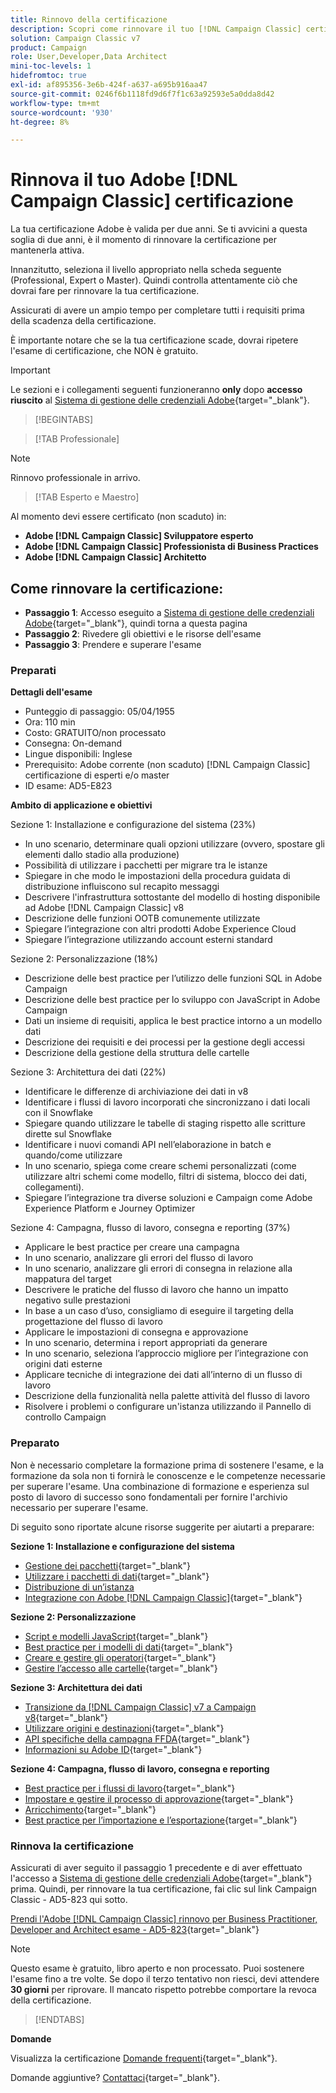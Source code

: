 ```yaml
---
title: Rinnovo della certificazione
description: Scopri come rinnovare il tuo [!DNL Campaign Classic] certificazione prima della scadenza.
solution: Campaign Classic v7
product: Campaign
role: User,Developer,Data Architect
mini-toc-levels: 1
hidefromtoc: true
exl-id: af895356-3e6b-424f-a637-a695b916aa47
source-git-commit: 0246f6b1118fd9d6f7f1c63a92593e5a0dda8d42
workflow-type: tm+mt
source-wordcount: '930'
ht-degree: 8%

---
```


# Rinnova il tuo Adobe [!DNL Campaign Classic] certificazione

La tua certificazione Adobe è valida per due anni. Se ti avvicini a questa soglia di due anni, è il momento di rinnovare la certificazione per mantenerla attiva.

Innanzitutto, seleziona il livello appropriato nella scheda seguente (Professional, Expert o Master). Quindi controlla attentamente ciò che dovrai fare per rinnovare la tua certificazione.

Assicurati di avere un ampio tempo per completare tutti i requisiti prima della scadenza della certificazione.

È importante notare che se la tua certificazione scade, dovrai ripetere l&#39;esame di certificazione, che NON è gratuito.

>[!IMPORTANT]
>
>Le sezioni e i collegamenti seguenti funzioneranno **only** dopo **accesso riuscito** al [Sistema di gestione delle credenziali Adobe](http://www.certmetrics.com/adobe){target="_blank"}.

>[!BEGINTABS]

>[!TAB Professionale]

>[!NOTE]
>
>Rinnovo professionale in arrivo.

>[!TAB Esperto e Maestro]

Al momento devi essere certificato (non scaduto) in:

* **Adobe [!DNL Campaign Classic] Sviluppatore esperto**
* **Adobe [!DNL Campaign Classic] Professionista di Business Practices**
* **Adobe [!DNL Campaign Classic] Architetto**

## Come rinnovare la certificazione:

* **Passaggio 1**: Accesso eseguito a [Sistema di gestione delle credenziali Adobe](http://www.certmetrics.com/adobe){target="_blank"}, quindi torna a questa pagina
* **Passaggio 2**: Rivedere gli obiettivi e le risorse dell&#39;esame
* **Passaggio 3**: Prendere e superare l&#39;esame

### Preparati

**Dettagli dell&#39;esame**

* Punteggio di passaggio: 05/04/1955
* Ora: 110 min
* Costo: GRATUITO/non processato
* Consegna: On-demand
* Lingue disponibili: Inglese
* Prerequisito: Adobe corrente (non scaduto) [!DNL Campaign Classic] certificazione di esperti e/o master
* ID esame: AD5-E823

**Ambito di applicazione e obiettivi**

Sezione 1: Installazione e configurazione del sistema (23%)

* In uno scenario, determinare quali opzioni utilizzare (ovvero, spostare gli elementi dallo stadio alla produzione)
* Possibilità di utilizzare i pacchetti per migrare tra le istanze
* Spiegare in che modo le impostazioni della procedura guidata di distribuzione influiscono sul recapito messaggi
* Descrivere l&#39;infrastruttura sottostante del modello di hosting disponibile ad Adobe [!DNL Campaign Classic] v8
* Descrizione delle funzioni OOTB comunemente utilizzate
* Spiegare l’integrazione con altri prodotti Adobe Experience Cloud
* Spiegare l’integrazione utilizzando account esterni standard

Sezione 2: Personalizzazione (18%)

* Descrizione delle best practice per l’utilizzo delle funzioni SQL in Adobe Campaign
* Descrizione delle best practice per lo sviluppo con JavaScript in Adobe Campaign
* Dati un insieme di requisiti, applica le best practice intorno a un modello dati
* Descrizione dei requisiti e dei processi per la gestione degli accessi
* Descrizione della gestione della struttura delle cartelle

Sezione 3: Architettura dei dati (22%)

* Identificare le differenze di archiviazione dei dati in v8
* Identificare i flussi di lavoro incorporati che sincronizzano i dati locali con il Snowflake
* Spiegare quando utilizzare le tabelle di staging rispetto alle scritture dirette sul Snowflake
* Identificare i nuovi comandi API nell’elaborazione in batch e quando/come utilizzare
* In uno scenario, spiega come creare schemi personalizzati (come utilizzare altri schemi come modello, filtri di sistema, blocco dei dati, collegamenti).
* Spiegare l’integrazione tra diverse soluzioni e Campaign come Adobe Experience Platform e Journey Optimizer

Sezione 4: Campagna, flusso di lavoro, consegna e reporting (37%)

* Applicare le best practice per creare una campagna
* In uno scenario, analizzare gli errori del flusso di lavoro
* In uno scenario, analizzare gli errori di consegna in relazione alla mappatura del target
* Descrivere le pratiche del flusso di lavoro che hanno un impatto negativo sulle prestazioni
* In base a un caso d’uso, consigliamo di eseguire il targeting della progettazione del flusso di lavoro
* Applicare le impostazioni di consegna e approvazione
* In uno scenario, determina i report appropriati da generare
* In uno scenario, seleziona l’approccio migliore per l’integrazione con origini dati esterne
* Applicare tecniche di integrazione dei dati all’interno di un flusso di lavoro
* Descrizione della funzionalità nella palette attività del flusso di lavoro
* Risolvere i problemi o configurare un&#39;istanza utilizzando il Pannello di controllo Campaign

### Preparato

Non è necessario completare la formazione prima di sostenere l&#39;esame, e la formazione da sola non ti fornirà le conoscenze e le competenze necessarie per superare l&#39;esame. Una combinazione di formazione e esperienza sul posto di lavoro di successo sono fondamentali per fornire l&#39;archivio necessario per superare l&#39;esame.

Di seguito sono riportate alcune risorse suggerite per aiutarti a preparare:

**Sezione 1: Installazione e configurazione del sistema**

* [Gestione dei pacchetti](https://experienceleague.adobe.com/docs/campaign-standard/using/managing-processes-and-data/importing-and-exporting-data/managing-packages.html?lang=en){target="_blank"}
* [Utilizzare i pacchetti di dati](https://experienceleague.adobe.com/docs/campaign-classic/using/getting-started/administration-basics/working-with-data-packages.html?lang=en){target="_blank"}
* [Distribuzione di un’istanza](https://experienceleague.adobe.com/docs/campaign-classic/using/installing-campaign-classic/initial-configuration/deploying-an-instance.html?lang=en)
* [Integrazione con Adobe [!DNL Campaign Classic]](https://experienceleague.adobe.com/docs/experience-manager-65/administering/integration/campaignonpremise.html?lang=en){target="_blank"}

**Sezione 2: Personalizzazione**

* [Script e modelli JavaScript](https://experienceleague.adobe.com/docs/campaign-classic/using/automating-with-workflows/advanced-management/javascript-scripts-and-templates.html?lang=en){target="_blank"}
* [Best practice per i modelli di dati](https://experienceleague.adobe.com/docs/campaign-classic/using/configuring-campaign-classic/data-model/data-model-best-practices.html?lang=it){target="_blank"}
* [Creare e gestire gli operatori](https://experienceleague.adobe.com/docs/campaign-classic/using/getting-started/permissions/access-management-operators.html?lang=en){target="_blank"}
* [Gestire l’accesso alle cartelle](https://experienceleague.adobe.com/docs/campaign-classic/using/getting-started/permissions/access-management-folders.html?lang=en){target="_blank"}

**Sezione 3: Architettura dei dati**

* [Transizione da [!DNL Campaign Classic] v7 a Campaign v8](https://experienceleague.adobe.com/docs/campaign/campaign-v8/new/v7-to-v8.html?lang=en){target="_blank"}
* [Utilizzare origini e destinazioni](https://experienceleague.adobe.com/docs/campaign-classic/using/integrating-with-adobe-experience-cloud/aep-sources-destinations/get-started-sources-destinations.html?lang=it){target="_blank"}
* [API specifiche della campagna FFDA](https://experienceleague.adobe.com/docs/campaign/campaign-v8/config/architecture/ffda/ffda-characteristics/new-apis.html?lang=en){target="_blank"}
* [Informazioni su Adobe ID](https://experienceleague.adobe.com/docs/campaign-classic/using/installing-campaign-classic/connect-to-campaign/connecting-via-an-adobe-id/about-adobe-id.html?lang=en){target="_blank"}

**Sezione 4: Campagna, flusso di lavoro, consegna e reporting**

* [Best practice per i flussi di lavoro](https://experienceleague.adobe.com/docs/campaign-classic/using/automating-with-workflows/introduction/workflow-best-practices.html?lang=it){target="_blank"}
* [Impostare e gestire il processo di approvazione](https://experienceleague.adobe.com/docs/campaign-classic/using/orchestrating-campaigns/orchestrate-campaigns/marketing-campaign-approval.html?lang=en){target="_blank"}
* [Arricchimento](https://experienceleague.adobe.com/docs/campaign-classic/using/automating-with-workflows/targeting-activities/enrichment.html?lang=en){target="_blank"}
* [Best practice per l’importazione e l’esportazione](https://experienceleague.adobe.com/docs/campaign-classic/using/automating-with-workflows/introduction/workflow-best-practices.html?lang=it){target="_blank"}

### Rinnova la certificazione

Assicurati di aver seguito il passaggio 1 precedente e di aver effettuato l&#39;accesso a [Sistema di gestione delle credenziali Adobe](http://www.certmetrics.com/adobe){target="_blank"} prima. Quindi, per rinnovare la tua certificazione, fai clic sul link Campaign Classic - AD5-823 qui sotto.

[Prendi l&#39;Adobe [!DNL Campaign Classic] rinnovo per Business Practitioner, Developer and Architect esame - AD5-823](https://www.certmetrics.com/adobe/candidate/caveon_sso_adobe.aspx?ssoLogin=true&amp;eid=AD5-E823){target="_blank"}

>[!NOTE]
>
>Questo esame è gratuito, libro aperto e non processato. Puoi sostenere l&#39;esame fino a tre volte. Se dopo il terzo tentativo non riesci, devi attendere **30 giorni** per riprovare. Il mancato rispetto potrebbe comportare la revoca della certificazione.

>[!ENDTABS]

**Domande**

Visualizza la certificazione [Domande frequenti](https://experienceleague.adobe.com/docs/certification/certification/faq.html?lang=en){target="_blank"}.

Domande aggiuntive? [Contattaci](mailto:certif@adobe.com){target="_blank"}.
